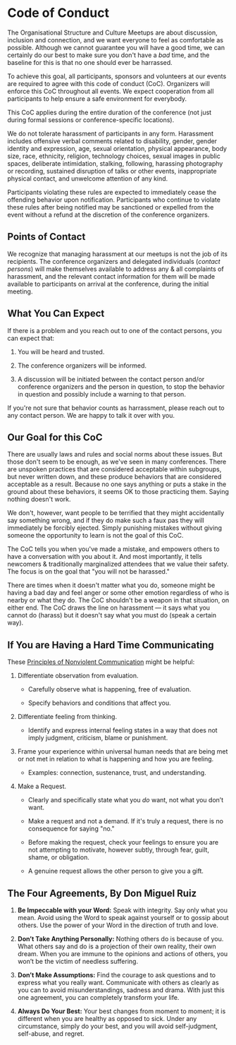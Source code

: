 Code of Conduct
===============

The Organisational Structure and Culture Meetups are about discussion,
inclusion and connection, and we want everyone to feel as comfortable as
possible. Although we cannot guarantee you will have a good time, we can
certainly do our best to make sure you don't have a *bad* time, and the
baseline for this is that no one should ever be harrassed.

To achieve this goal, all participants, sponsors and volunteers at our events
are required to agree with this code of conduct (CoC). Organizers will enforce
this CoC throughout all events. We expect cooperation from all participants to
help ensure a safe environment for everybody.

This CoC applies during the entire duration of the conference (not just during
formal sessions or conference-specific locations).

We do not tolerate harassment of participants in any form. Harassment includes
offensive verbal comments related to disability, gender, gender identity and
expression, age, sexual orientation, physical appearance, body size, race,
ethnicity, religion, technology choices, sexual images in public spaces,
deliberate intimidation, stalking, following, harassing photography or
recording, sustained disruption of talks or other events, inappropriate
physical contact, and unwelcome attention of any kind.

Participants violating these rules are expected to immediately cease the
offending behavior upon notification. Participants who continue to violate
these rules after being notified may be sanctioned or expelled from the event
without a refund at the discretion of the conference organizers.

Points of Contact
-----------------

We recognize that managing harassment at our meetups is not the job
of its recipients. The conference organizers and delegated individuals (*contact
persons*) will make themselves available to address any & all complaints of
harassment, and the relevant contact information for them will be
made available to participants on arrival at the conference, during the
initial meeting.

What You Can Expect
-------------------

If there is a problem and you reach out to one of the contact persons, you
can expect that:

1. You will be heard and trusted.

2. The conference organizers will be informed.

3. A discussion will be initiated between the contact person and/or conference
   organizers and the person in question, to stop the behavior in question
   and possibly include a warning to that person.

If you're not sure that behavior counts as harrassment, please reach out to any
contact person. We are happy to talk it over with you.

Our Goal for this CoC
---------------------

There are usually laws and rules and social norms about these issues. But
those don't seem to be enough, as we've seen in many conferences. There are
unspoken practices that are considered acceptable within subgroups, but never
written down, and these produce behaviors that are considered acceptable as a
result. Because no one says anything or puts a stake in the ground about these
behaviors, it seems OK to those practicing them. Saying nothing doesn't work.

We don't, however, want people to be terrified that they might accidentally
say something wrong, and if they do make such a faux pas they will immediately
be forcibly ejected. Simply punishing mistakes without giving someone the
opportunity to learn is not the goal of this CoC.

The CoC tells you when you've made a mistake, and empowers others to have a
conversation with you about it. And most importantly, it tells newcomers &
traditionally marginalized attendees that we value their safety. The focus is on
the goal that "you will not be harassed."

There are times when it doesn't matter what you do, someone might be having a
bad day and feel anger or some other emotion regardless of who is nearby or
what they do. The CoC shouldn't be a weapon in that situation, on either end.
The CoC draws the line on harassment &mdash; it says what you cannot do (harass)
but it doesn't say what you must do (speak a certain way).

If You are Having a Hard Time Communicating
-------------------------------------------

These [Principles of Nonviolent Communication](https://www.cnvc.org/Training/NVC-Concepts)
might be helpful:

1.  Differentiate observation from evaluation.

    - Carefully observe what is happening, free of evaluation.

    - Specify behaviors and conditions that affect you.

2.  Differentiate feeling from thinking.

    - Identify and express internal feeling states in a way that does not
      imply judgment, criticism, blame or punishment.

3.  Frame your experience within universal human needs that are
    being met or not met in relation to what is happening and how you are feeling.

    - Examples: connection, sustenance, trust, and understanding.

4.  Make a Request.

    - Clearly and specifically state what you *do* want, not what you don’t
      want.

    - Make a request and not a demand. If it's truly a request, there is no
      consequence for saying "no."

    - Before making the request, check your feelings to ensure you are not
      attempting to motivate, however subtly, through fear, guilt, shame, or
      obligation.

    - A genuine request allows the other person to give you a gift.

The Four Agreements, By Don Miguel Ruiz
---------------------------------------

1. **Be Impeccable with your Word:** Speak with integrity. Say only what you mean. Avoid using the Word to speak against yourself or to gossip about others. Use the power of your Word in the direction of truth and love.

2. **Don’t Take Anything Personally:** Nothing others do is because of you. What others say and do is a projection of their own reality, their own dream. When you are immune to the opinions and actions of others, you won’t be the victim of needless suffering.

3. **Don’t Make Assumptions:** Find the courage to ask questions and to express what you really want. Communicate with others as clearly as you can to avoid misunderstandings, sadness and drama. With just this one agreement, you can completely transform your life.

4. **Always Do Your Best:** Your best changes from moment to moment; it is different when you are healthy as opposed to sick. Under any circumstance, simply do your best, and you will avoid self-judgment, self-abuse, and regret.
